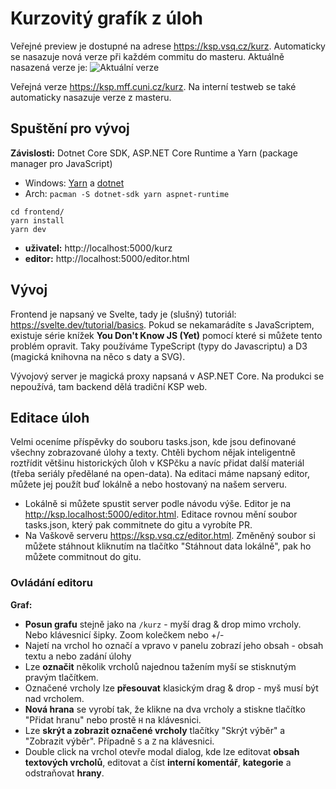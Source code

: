 # Kurzovitý grafík z úloh

Veřejné preview je dostupné na adrese https://ksp.vsq.cz/kurz. Automaticky se nasazuje nová verze při každém commitu do masteru. Aktuálně nasazená verze je:
![Aktuální verze](https://ksp.vsq.cz/build/build_id.svg)

Veřejná verze https://ksp.mff.cuni.cz/kurz. Na interní testweb se také automaticky nasazuje verze z masteru. 

## Spuštění pro vývoj

**Závislosti:** Dotnet Core SDK, ASP.NET Core Runtime a Yarn (package manager pro JavaScript)

* Windows: [Yarn](https://classic.yarnpkg.com/en/docs/install/#windows-stable) a [dotnet](https://docs.microsoft.com/en-us/dotnet/core/install/windows?tabs=net50)
* Arch: `pacman -S dotnet-sdk yarn aspnet-runtime`

```
cd frontend/
yarn install
yarn dev
```

* **uživatel:** http://localhost:5000/kurz
* **editor:** http://localhost:5000/editor.html

## Vývoj

Frontend je napsaný ve Svelte, tady je (slušný) tutoriál: https://svelte.dev/tutorial/basics.
Pokud se nekamarádíte s JavaScriptem, existuje série knížek **You Don't Know JS (Yet)** pomocí které si můžete tento problém opravit.
Taky používáme TypeScript (typy do Javascriptu) a D3 (magická knihovna na něco s daty a SVG).

Vývojový server je magická proxy napsaná v ASP.NET Core. Na produkci se nepoužívá, tam backend dělá tradiční KSP web.

## Editace úloh

Velmi oceníme příspěvky do souboru tasks.json, kde jsou definované všechny zobrazované úlohy a texty.
Chtěli bychom nějak inteligentně roztřídit většinu historických ůloh v KSPčku a navíc přidat další materiál (třeba seriály předělané na open-data).
Na editaci máme napsaný editor, můžete jej použít buď lokálně a nebo hostovaný na našem serveru.

* Lokálně si můžete spustit server podle návodu výše. Editor je na http://ksp.localhost:5000/editor.html. Editace rovnou mění soubor tasks.json, který pak commitnete do gitu a vyrobíte PR.
* Na Vaškově serveru https://ksp.vsq.cz/editor.html. Změněný soubor si můžete stáhnout kliknutím na tlačítko "Stáhnout data lokálně", pak ho můžete commitnout do gitu.

### Ovládání editoru

**Graf:**

* **Posun grafu** stejně jako na `/kurz` - myší drag & drop mimo vrcholy. Nebo klávesnicí šipky. Zoom kolečkem nebo +/-
* Najetí na vrchol ho označí a vpravo v panelu zobrazí jeho obsah - obsah textu a nebo zadání úlohy
* Lze **označit** několik vrcholů najednou tažením myší se stisknutým pravým tlačítkem.
* Označené vrcholy lze **přesouvat** klasickým drag & drop - myš musí být nad vrcholem.
* **Nová hrana** se vyrobí tak, že klikne na dva vrcholy a stiskne tlačítko "Přidat hranu" nebo prostě `H` na klávesnici.
* Lze **skrýt a zobrazit označené vrcholy** tlačítky "Skrýt výběr" a "Zobrazit výběr". Případně `S` a `Z` na klávesnici.
* Double click na vrchol otevře modal dialog, kde lze editovat **obsah textových vrcholů**, editovat a číst **interní komentář**, **kategorie** a odstraňovat **hrany**.

